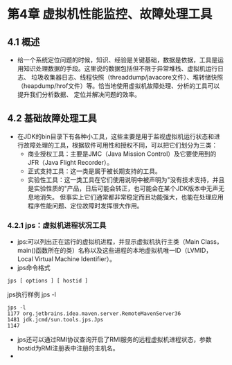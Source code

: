# 第4章 虚拟机性能监控、故障处理工具

## 4.1 概述
- 给一个系统定位问题的时候，知识、经验是关键基础，数据是依据，工具是运用知识处理数据的手段。这里说的数据包括但不限于异常堆栈、虚拟机运行日志、
垃圾收集器日志、线程快照（threaddump/javacore文件）、堆转储快照（heapdump/hrof文件）等。恰当地使用虚拟机故障处理、分析的工具可以提升我们分析数据、
定位并解决问题的效率。

## 4.2 基础故障处理工具
- 在JDK的bin目录下有各种小工具，这些主要是用于监视虚拟机运行状态和进行故障处理的工具，根据软件可用性和授权不同，可以把它们划分为三类：
  - 商业授权工具：主要是JMC（Java Mission Control）及它要使用到的JFR（Java Flight Recorder）。
  - 正式支持工具：这一类是属于被长期支持的工具。
  - 实验性工具：这一类工具在它们使用说明中被声明为"没有技术支持，并且是实验性质的"产品，日后可能会转正，也可能会在某个JDK版本中无声无息地消失。
  但事实上它们通常都非常稳定而且功能强大，也能在处理应用程序性能问题、定位故障时发挥很大作用。
  
### 4.2.1 jps：虚拟机进程状况工具
- jps:可以列出正在运行的虚拟机进程，并显示虚拟机执行主类（Main Class，main()函数所在的类）名称以及这些进程的本地虚拟机唯一ID（LVMID，
Local Virtual Machine Identifier）。
- jps命令格式
```text
jps [ options ] [ hostid ]
```
jps执行样例
jps -l
```text
jps -l                                                                                                                                                                                                                                
1177 org.jetbrains.idea.maven.server.RemoteMavenServer36
1481 jdk.jcmd/sun.tools.jps.Jps
1147 
```
- jps还可以通过RMI协议查询开启了RMI服务的远程虚拟机进程状态，参数hostid为RMI注册表中注册的主机名。
-